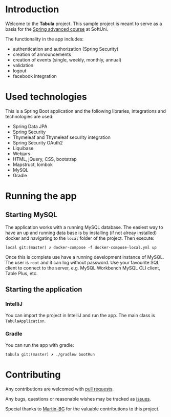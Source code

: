 # Introduction

Welcome to the **Tabula** project. This sample project is meant to serve as a basis for the 
[Spring advanced course](https://softuni.bg/trainings/2845/spring-advanced-june-2020) at SoftUni.

The functionality in the app includes:

* authentication and authorization (Spring Security)
* creation of announcements
* creation of events (single, weekly, monthly, annual)
* validation
* logout
* facebook integration

# Used technologies

This is a Spring Boot application and the following libraries, integrations and technologies are used:

* Spring Data JPA
* Spring Security
* Thymeleaf and Thymeleaf security integration
* Spring Security OAuth2
* Liquibase
* Webjars
* HTML, jQuery, CSS, bootstrap
* Mapstruct, lombok
* MySQL 
* Gradle

# Running the app

## Starting MySQL

The application works with a running MySQL database. The easiest way to have an up and running
data base is by installing (if not alreay installed) docker and navigating to the `local` folder
of the project. Then execute:

`local git:(master) ✗ docker-compose -f docker-compose-local.yml up`

Once this is complete use have a running development instance of MySQL. The user is
`root` and it can log without password. Use your favourite SQL client to connect
to the server, e.g. MySQL Workbench MySQL CLI client, Table Plus, etc.

## Starting the application

### IntelliJ

You can import the project in IntelliJ and run the app. The main class is `TabulaApplication`.

### Gradle

You can run the app with gradle:

`tabula git:(master) ✗ ./gradlew bootRun`

# Contributing

Any contributions are welcomed with [pull requests](https://github.com/luchob/tabula/pulls).

Any bugs, questions or reasonable wishes may be tracked as [issues](https://github.com/luchob/tabula/issues).

Special thanks to [Martin-BG](https://github.com/Martin-BG) for the valuable contributions to this project.
